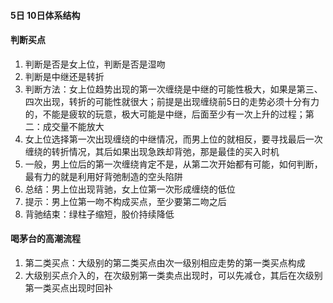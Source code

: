 #### 5日 10日体系结构
#### 判断买点
1. 判断是否是女上位，判断是否是湿吻
2. 判断是中继还是转折
3. 判断方法：女上位趋势出现的第一次缠绕是中继的可能性极大，如果是第三、四次出现，转折的可能性就很大；前提是出现缠绕前5日的走势必须十分有力的，不能是疲软的玩意，极大可能是中继，后面至少有一次上升的过程；第二：成交量不能放大
4. 女上位选择第一次出现缠绕的中继情况，而男上位的就相反，要寻找最后一次缠绕的转折情况，其后如果出现急跌却背弛，那是最佳的买入时机
5. 一般，男上位后的第一次缠绕肯定不是，从第二次开始都有可能，如何判断，最有力的就是利用好背弛制造的空头陷阱
6. 总结：男上位出现背驰，女上位第一次形成缠绕的低位
7. 提示：男上位第一吻不构成买点，至少要第二吻之后
8. 背驰结束：绿柱子缩短，股价持续降低
#### 喝茅台的高潮流程
1. 第二类买点：大级别的第二类买点由次一级别相应走势的第一类买点构成
2. 大级别买点介入的，在次级别第一类卖点出现时，可以先减仓，其后在次级别第一类买点出现时回补

